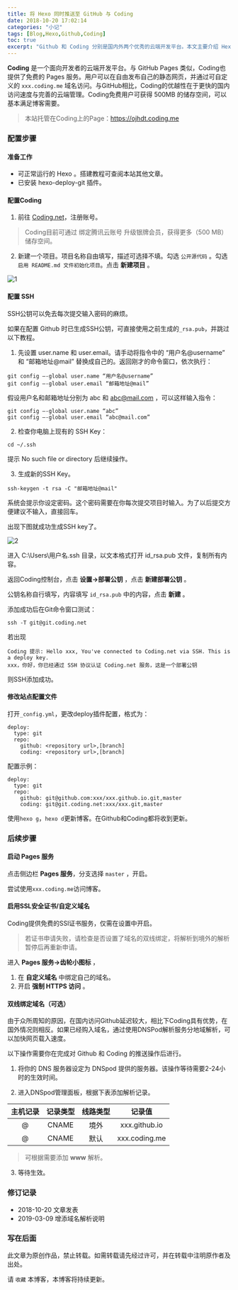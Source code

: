 ```yaml
---
title: 将 Hexo 同时推送至 GitHub 与 Coding
date: 2018-10-20 17:02:14
categories: "小记"
tags: [Blog,Hexo,Github,Coding]
toc: true
excerpt: "Github 和 Coding 分别是国内外两个优秀的云端开发平台。本文主要介绍 Hexo 同时推送至两个平台的操作。"
---
```

**Coding** 是一个面向开发者的云端开发平台。与 GitHub Pages 类似，Coding也提供了免费的 Pages 服务。用户可以在自由发布自己的静态网页，并通过可自定义的 `xxx.coding.me` 域名访问。与GitHub相比，Coding的优越性在于更快的国内访问速度与完善的云端管理。Coding免费用户可获得 500MB 的储存空间，可以基本满足博客需要。

>本站托管在Coding上的Page：https://ojhdt.coding.me

### 配置步骤

#### 准备工作
- 可正常运行的 Hexo 。搭建教程可查阅本站其他文章。
- 已安装 hexo-deploy-git 插件。

#### 配置Coding
1. 前往 [Coding.net](https://coding.net/)，注册账号。
>Coding目前可通过 绑定腾讯云账号 升级银牌会员，获得更多（500 MB）储存空间。

2. 新建一个项目。项目名称自由填写，描述可选择不填。勾选 `公开源代码` 。勾选`启用 README.md 文件初始化项目`。点击 **新建项目** 。

![1](https://ojhdt-1257115336.cos.ap-guangzhou.myqcloud.com/img/20181020/1.png)

#### 配置 SSH
SSH公钥可以免去每次提交输入密码的麻烦。

如果在配置 Github 时已生成SSH公钥，可直接使用之前生成的`_rsa.pub`，并跳过以下教程。

1. 先设置 user.name 和 user.email。请手动将指令中的 “用户名@username” 和 “邮箱地址@mail” 替换成自己的。返回刚才的命令窗口，依次执行：
```
git config –-global user.name “用户名@username”
git config –-global user.email “邮箱地址@mail”
```
假设用户名和邮箱地址分别为 abc 和 abc@mail.com ，可以这样输入指令：
```
git config –-global user.name “abc”
git config –-global user.email “abc@mail.com”
```
2. 检查你电脑上现有的 SSH Key：
```
cd ~/.ssh
```
提示 No such file or directory 后继续操作。

3. 生成新的SSH Key。
```
ssh-keygen -t rsa -C "邮箱地址@mail"
```
系统会提示你设定密码。这个密码需要在你每次提交项目时输入。为了以后提交方便建议不输入，直接回车。

出现下图就成功生成SSH key了。

![2](https://ojhdt-1257115336.cos.ap-guangzhou.myqcloud.com/img/20181002/24.png)

进入 C:\Users\用户名\.ssh 目录，以文本格式打开 id_rsa.pub 文件，复制所有内容。

返回Coding控制台，点击 **设置->部署公钥** ，点击 **新建部署公钥** 。

公钥名称自行填写，内容填写 `id_rsa.pub` 中的内容，点击 **新建** 。

添加成功后在Git命令窗口测试：
```
ssh -T git@git.coding.net
```
若出现
```
Coding 提示: Hello xxx, You've connected to Coding.net via SSH. This is a deploy key.
xxx，你好，你已经通过 SSH 协议认证 Coding.net 服务，这是一个部署公钥
```
则SSH添加成功。

#### 修改站点配置文件

打开`_config.yml`，更改deploy插件配置，格式为：
```
deploy:
  type: git
  repo:
    github: <repository url>,[branch]
    coding: <repository url>,[branch]
```
配置示例：
```
deploy:
  type: git
  repo:
    github: git@github.com:xxx/xxx.github.io.git,master
    coding: git@git.coding.net:xxx/xxx.git,master
```
使用`hexo g`，`hexo d`更新博客。在Github和Coding都将收到更新。


### 后续步骤
#### 启动 Pages 服务
点击侧边栏 **Pages 服务**，分支选择 `master` ，开启。

尝试使用`xxx.coding.me`访问博客。

#### 启用SSL安全证书/自定义域名
Coding提供免费的SSl证书服务，仅需在设置中开启。
>若证书申请失败，请检查是否设置了域名的双线绑定，将解析到境外的解析暂停后再重新申请。

进入 **Pages 服务->齿轮小图标** ，

1. 在 **自定义域名** 中绑定自己的域名。
2. 开启 **强制 HTTPS 访问** 。

#### 双线绑定域名（可选）
由于众所周知的原因，在国内访问Github延迟较大，相比下Coding具有优势，在国外情况则相反。如果已经购入域名，通过使用DNSPod解析服务分地域解析，可以加快网页载入速度。

以下操作需要你在完成对 Github 和 Coding 的推送操作后进行。

1. 将你的 DNS 服务器设定为 DNSpod 提供的服务器。该操作等待需要2-24小时的生效时间。

2. 进入DNSpod管理面板，根据下表添加解析记录。

|主机记录|记录类型|线路类型|记录值|
|:-:|:-:|:-:|:-:|
|@|CNAME|境外|xxx.github.io|
|@|CNAME|默认|xxx.coding.me|

>可根据需要添加 **www** 解析。

3. 等待生效。



### 修订记录

- 2018-10-20 文章发表
- 2019-03-09 增添域名解析说明
### 写在后面
此文章为原创作品，禁止转载。如需转载请先经过许可，并在转载中注明原作者及出处。

请 `收藏` 本博客，本博客将持续更新。

